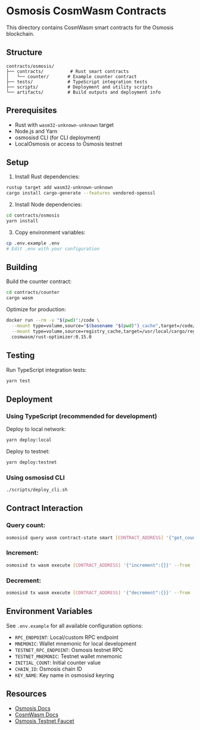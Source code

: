 # Osmosis CosmWasm Contracts

This directory contains CosmWasm smart contracts for the Osmosis blockchain.

## Structure

```
contracts/osmosis/
├── contracts/          # Rust smart contracts
│   └── counter/       # Example counter contract
├── tests/             # TypeScript integration tests
├── scripts/           # Deployment and utility scripts
└── artifacts/         # Build outputs and deployment info
```

## Prerequisites

- Rust with `wasm32-unknown-unknown` target
- Node.js and Yarn
- osmosisd CLI (for CLI deployment)
- LocalOsmosis or access to Osmosis testnet

## Setup

1. Install Rust dependencies:
```bash
rustup target add wasm32-unknown-unknown
cargo install cargo-generate --features vendored-openssl
```

2. Install Node dependencies:
```bash
cd contracts/osmosis
yarn install
```

3. Copy environment variables:
```bash
cp .env.example .env
# Edit .env with your configuration
```

## Building

Build the counter contract:
```bash
cd contracts/counter
cargo wasm
```

Optimize for production:
```bash
docker run --rm -v "$(pwd)":/code \
  --mount type=volume,source="$(basename "$(pwd)")_cache",target=/code/target \
  --mount type=volume,source=registry_cache,target=/usr/local/cargo/registry \
  cosmwasm/rust-optimizer:0.15.0
```

## Testing

Run TypeScript integration tests:
```bash
yarn test
```

## Deployment

### Using TypeScript (recommended for development)

Deploy to local network:
```bash
yarn deploy:local
```

Deploy to testnet:
```bash
yarn deploy:testnet
```

### Using osmosisd CLI

```bash
./scripts/deploy_cli.sh
```

## Contract Interaction

### Query count:
```bash
osmosisd query wasm contract-state smart [CONTRACT_ADDRESS] '{"get_count":{}}'
```

### Increment:
```bash
osmosisd tx wasm execute [CONTRACT_ADDRESS] '{"increment":{}}' --from [KEY_NAME]
```

### Decrement:
```bash
osmosisd tx wasm execute [CONTRACT_ADDRESS] '{"decrement":{}}' --from [KEY_NAME]
```

## Environment Variables

See `.env.example` for all available configuration options:

- `RPC_ENDPOINT`: Local/custom RPC endpoint
- `MNEMONIC`: Wallet mnemonic for local development
- `TESTNET_RPC_ENDPOINT`: Osmosis testnet RPC
- `TESTNET_MNEMONIC`: Testnet wallet mnemonic
- `INITIAL_COUNT`: Initial counter value
- `CHAIN_ID`: Osmosis chain ID
- `KEY_NAME`: Key name in osmosisd keyring

## Resources

- [Osmosis Docs](https://docs.osmosis.zone/)
- [CosmWasm Docs](https://docs.cosmwasm.com/)
- [Osmosis Testnet Faucet](https://faucet.testnet.osmosis.zone/)